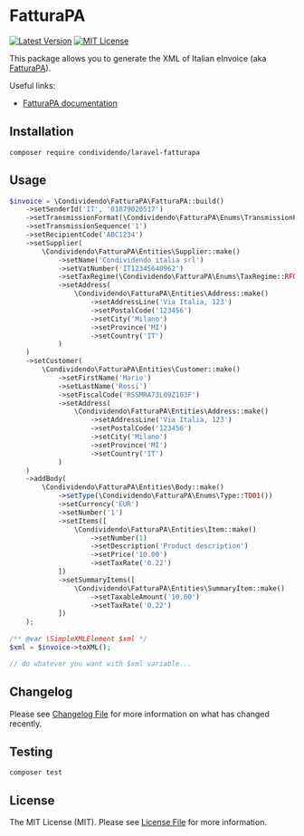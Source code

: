 # FatturaPA

[![Latest Version](http://img.shields.io/packagist/v/condividendo/laravel-fatturapa.svg?label=Release&style=for-the-badge)](https://packagist.org/packages/condividendo/laravel-fatturapa)
[![MIT License](https://img.shields.io/github/license/condividendo/laravel-fatturapa.svg?label=License&color=blue&style=for-the-badge)](https://github.com/condividendo/laravel-fatturapa/blob/master/LICENSE.md)

This package allows you to generate the XML of Italian eInvoice (aka [FatturaPA](https://www.fatturapa.gov.it/)).

Useful links:
- [FatturaPA documentation](https://www.fatturapa.gov.it/it/norme-e-regole/documentazione-fattura-elettronica/formato-fatturapa/)

## Installation

```shell
composer require condividendo/laravel-fatturapa
```

## Usage

```php
$invoice = \Condividendo\FatturaPA\FatturaPA::build()
    ->setSenderId('IT', '01879020517')
    ->setTransmissionFormat(\Condividendo\FatturaPA\Enums\TransmissionFormat::FPR12())
    ->setTransmissionSequence('1')
    ->setRecipientCode('ABC1234')
    ->setSupplier(
        \Condividendo\FatturaPA\Entities\Supplier::make()
            ->setName('Condividendo italia srl')
            ->setVatNumber('IT12345640962')
            ->setTaxRegime(\Condividendo\FatturaPA\Enums\TaxRegime::RF01())
            ->setAddress(
                \Condividendo\FatturaPA\Entities\Address::make()
                    ->setAddressLine('Via Italia, 123')
                    ->setPostalCode('123456')
                    ->setCity('Milano')
                    ->setProvince('MI')
                    ->setCountry('IT')
            )
    )
    ->setCustomer(
        \Condividendo\FatturaPA\Entities\Customer::make()
            ->setFirstName('Mario')
            ->setLastName('Rossi')
            ->setFiscalCode('RSSMRA73L09Z103F')
            ->setAddress(
                \Condividendo\FatturaPA\Entities\Address::make()
                    ->setAddressLine('Via Italia, 123')
                    ->setPostalCode('123456')
                    ->setCity('Milano')
                    ->setProvince('MI')
                    ->setCountry('IT')
            )
    )
    ->addBody(
        \Condividendo\FatturaPA\Entities\Body::make()
            ->setType(\Condividendo\FatturaPA\Enums\Type::TD01())
            ->setCurrency('EUR')
            ->setNumber('1')
            ->setItems([
                \Condividendo\FatturaPA\Entities\Item::make()
                    ->setNumber(1)
                    ->setDescription('Product description')
                    ->setPrice('10.00')
                    ->setTaxRate('0.22')
            ])
            ->setSummaryItems([
                \Condividendo\FatturaPA\Entities\SummaryItem::make()
                    ->setTaxableAmount('10.00')
                    ->setTaxRate('0.22')
            ])
    );
    
/** @var \SimpleXMLElement $xml */
$xml = $invoice->toXML();

// do whatever you want with $xml variable...
```

## Changelog

Please see [Changelog File](CHANGELOG.md) for more information on what has changed recently.

## Testing

```shell
composer test
```

## License

The MIT License (MIT). Please see [License File](LICENSE.md) for more information.
